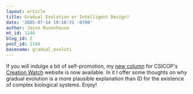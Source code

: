 ```yaml
---
layout: article
title: Gradual Evolution or Intelligent Design?
date: '2005-07-14 19:18:31 -0700'
author: Jason Rosenhouse
mt_id: 1144
blog_id: 2
post_id: 1144
basename: gradual_evoluti
---
```

If you will indulge a bit of self-promotion, my <a href=http://www.csicop.org/creationwatch/actualism.html>new column</a> for CSICOP's <a href=http://www.csicop.org/creationwatch/>Creation Watch</a> website is now available.  In it I offer some thoughts on why gradual evolution is a more plausible explanation than ID for the existence of complex biological systems.  Enjoy!
